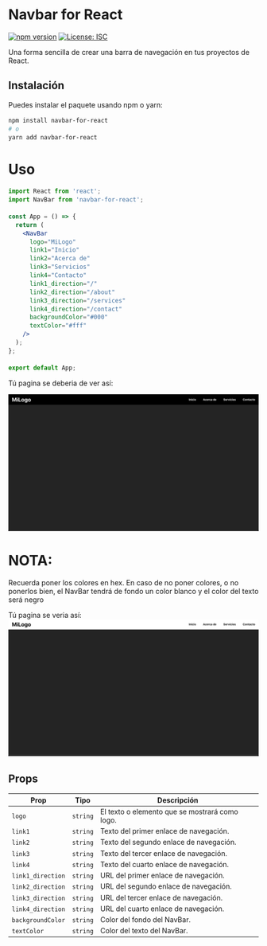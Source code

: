# Navbar for React

[![npm version](https://badge.fury.io/js/navbar-for-react.svg)](https://badge.fury.io/js/navbar-for-react)
[![License: ISC](https://img.shields.io/badge/License-ISC-blue.svg)](https://opensource.org/licenses/ISC)

Una forma sencilla de crear una barra de navegación en tus proyectos de React.

## Instalación

Puedes instalar el paquete usando npm o yarn:

```bash
npm install navbar-for-react
# o
yarn add navbar-for-react
```

# Uso

```jsx
import React from 'react';
import NavBar from 'navbar-for-react';

const App = () => {
  return (
    <NavBar 
      logo="MiLogo"
      link1="Inicio"
      link2="Acerca de"
      link3="Servicios"
      link4="Contacto"
      link1_direction="/"
      link2_direction="/about"
      link3_direction="/services"
      link4_direction="/contact"
      backgroundColor="#000"
      textColor="#fff"
    />
  );
};

export default App;
```

Tú pagina se deberia de ver así:

![Imagen de la pagina](./img.png)

# NOTA:

Recuerda poner los colores en hex. En caso de no poner colores, o no ponerlos bien, el NavBar tendrá de fondo un color blanco y el color del texto será negro

Tú pagina se veria así:
![Imagen de la pagina 2](./img2.png)

## Props

| Prop               | Tipo     | Descripción                                         |
|--------------------|----------|-----------------------------------------------------|
| `logo`             | `string` | El texto o elemento que se mostrará como logo.      |
| `link1`            | `string` | Texto del primer enlace de navegación.              |
| `link2`            | `string` | Texto del segundo enlace de navegación.             |
| `link3`            | `string` | Texto del tercer enlace de navegación.              |
| `link4`            | `string` | Texto del cuarto enlace de navegación.              |
| `link1_direction`  | `string` | URL del primer enlace de navegación.                |
| `link2_direction`  | `string` | URL del segundo enlace de navegación.               |
| `link3_direction`  | `string` | URL del tercer enlace de navegación.                |
| `link4_direction`  | `string` | URL del cuarto enlace de navegación.                |
| `backgroundColor`  | `string` | Color del fondo del NavBar.                         |
| `textColor`        | `string` | Color del texto del NavBar.                         |